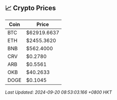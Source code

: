 ## 📈 Crypto Prices

| Coin | Price |
| ---- | ----- |
| BTC | $62919.6637 |
| ETH | $2455.3620 |
| BNB | $562.4000 |
| CRV | $0.2780 |
| ARB | $0.5561 |
| OKB | $40.2633 |
| DOGE | $0.1045 |

_Last Updated: 2024-09-20 08:53:03.166 +0800 HKT_